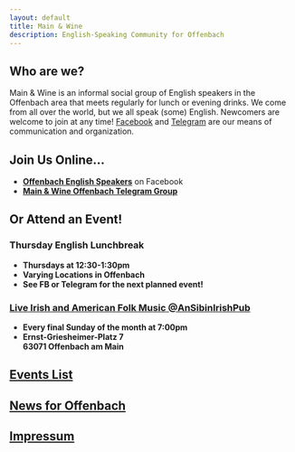 ```yaml
---
layout: default
title: Main & Wine
description: English-Speaking Community for Offenbach
---
```

## Who are we?
Main & Wine is an informal social group of English speakers in the Offenbach area that meets regularly for lunch or evening drinks. We come from all over the world, but we all speak (some) English. Newcomers are welcome to join at any time! [Facebook](https://www.facebook.com/groups/offenbachenglishspeakers) and [Telegram](https://t.me/mainandwine) are our means of communication and organization. 

## Join Us Online...
- [**Offenbach English Speakers**](https://www.facebook.com/groups/offenbachenglishspeakers) on Facebook
- [**Main & Wine Offenbach Telegram Group**](https://t.me/mainandwine)

## Or Attend an Event!
### Thursday English Lunchbreak
- __Thursdays at 12:30-1:30pm__
- __Varying Locations in Offenbach__
- __See FB or Telegram for the next planned event!__  

### [Live Irish and American Folk Music @AnSibinIrishPub](/events_livemusic_final_sunday)
- __Every final Sunday of the month at 7:00pm__
- __Ernst-Griesheimer-Platz 7__  
  __63071 Offenbach am Main__
  
## [Events List](https://mainandwine.eu/events)

## [News for Offenbach](https://mainandwine.eu/news)

## [Impressum](https://mainandwine.eu/impressum)
